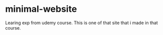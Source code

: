 # minimal-website
Learing exp from udemy course. This is one of that site that i made in that course.
